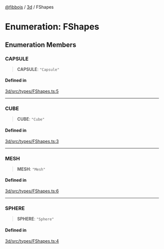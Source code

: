 [@fibbojs](/api/index) / [3d](/api/3d) / FShapes

# Enumeration: FShapes

## Enumeration Members

### CAPSULE

> **CAPSULE**: `"Capsule"`

#### Defined in

[3d/src/types/FShapes.ts:5](https://github.com/fibbojs/fibbo/blob/c87e9de577b4352e4b6a8336cf19cf678868439d/packages/3d/src/types/FShapes.ts#L5)

***

### CUBE

> **CUBE**: `"Cube"`

#### Defined in

[3d/src/types/FShapes.ts:3](https://github.com/fibbojs/fibbo/blob/c87e9de577b4352e4b6a8336cf19cf678868439d/packages/3d/src/types/FShapes.ts#L3)

***

### MESH

> **MESH**: `"Mesh"`

#### Defined in

[3d/src/types/FShapes.ts:6](https://github.com/fibbojs/fibbo/blob/c87e9de577b4352e4b6a8336cf19cf678868439d/packages/3d/src/types/FShapes.ts#L6)

***

### SPHERE

> **SPHERE**: `"Sphere"`

#### Defined in

[3d/src/types/FShapes.ts:4](https://github.com/fibbojs/fibbo/blob/c87e9de577b4352e4b6a8336cf19cf678868439d/packages/3d/src/types/FShapes.ts#L4)
